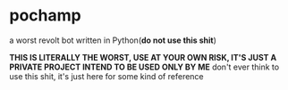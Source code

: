 # pochamp
a worst revolt bot written in Python(**do not use this shit**)


**THIS IS LITERALLY THE WORST, USE AT YOUR OWN RISK, IT'S JUST A PRIVATE PROJECT INTEND TO BE USED ONLY BY ME**
don't ever think to use this shit, it's just here for some kind of reference
